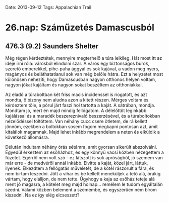 Date: 2013-09-12
Tags: Appalachian Trail

# 26.nap: Száműzetés Damascusból

## 476.3 (9.2) Saunders Shelter

Még régen kérdeztétek, mennyire megterhelő a túra lelkileg. Hát most itt az ideje írni róla: városból elindulni szar. A város egy biztonságos burok, szerető emberekkel, pihe-puha ággyal és sok kajával, a vadon meg nyers, magányos és beláthatatlanul sok van még belőle hátra. Ezt a helyzetet most különösen nehezíti, hogy Damascusban nagyon otthonos helyen voltam, nagyon jókat kajáltam és nagyon sokat beszéltem az otthoniakkal.

Az eladó a túraboltban két friss macis incidenssel is riogatott, és azt mondta, ő bizony nem aludna azon a kitett részen. Mérges voltam és kérdeztem tőle, a pórul járt faszi hol tartotta a kaját. A sátrában, mondja. Mondtam jó, mert én majd mindig fellógatom. A délelőttöt leginkább kajálással és a maradék beszereznivaló beszerzésével, és a túraboltokban nézelődéssel töltöttem. Van néhány cucc csere ötletem, de rá kellett jönnöm, ezekben a boltokban sosem fogom megkapni pontosan azt, amit kitalálok magamnak. Majd lehet inkább megrendelem a neten és elküldik a következő állomásra.

Délután indultam néhány órás sétámra, amit gyorsan sikerült abszolválni. Egyedül érkeztem az esőházhoz, és egy könnyű vacsi közben nézegettem a füzetet. Egérről nem volt szó - ez látszott is sok apróságból, jó szemem van már erre - de medvéről annál inkább. Elvitte a kaját, közel járt, láttuk, ilyenek.  Elkezdtem a fellógatás műveletét, de a kötél rászorult a fára, és nem bírtam leszedni. Jött a vihar és be kellett meneküljek a tető alá, órákig vártam, hogy elálljon, de nem tette. Úgyhogy a kaja az esőház teteje alá ment jó magasra, a kötelet meg majd holnap... remélem le tudom egyáltalán szedni. Valami közben belement a szemembe, és egyszerűen nem bírom kiszedni. Na ez így elég elcseszett?